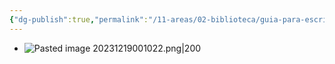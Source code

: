 ```yaml
---
{"dg-publish":true,"permalink":"/11-areas/02-biblioteca/guia-para-escribir-historia-reflexiones-sobre-un-oficio-desafiante/","noteIcon":""}
---
```


- ![Pasted image 20231219001022.png|200](/img/user/02%20Image/Pasted%20image%2020231219001022.png)